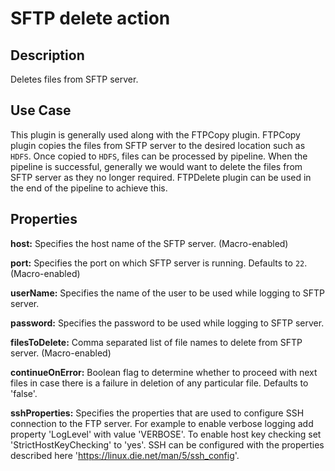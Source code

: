 # SFTP delete action


Description
-----------
Deletes files from SFTP server.


Use Case
--------
This plugin is generally used along with the FTPCopy plugin. FTPCopy plugin copies the files from SFTP
server to the desired location such as `HDFS`. Once copied to `HDFS`, files can be processed by pipeline.
When the pipeline is successful, generally we would want to delete the files from SFTP server as they no
longer required. FTPDelete plugin can be used in the end of the pipeline to achieve this.

Properties
----------
**host:** Specifies the host name of the SFTP server. (Macro-enabled)

**port:** Specifies the port on which SFTP server is running. Defaults to `22`. (Macro-enabled)

**userName:** Specifies the name of the user to be used while logging to SFTP server.

**password:** Specifies the password to be used while logging to SFTP server.

**filesToDelete:** Comma separated list of file names to delete from SFTP server. (Macro-enabled)

**continueOnError:** Boolean flag to determine whether to proceed with next files in case there is a failure
in deletion of any particular file. Defaults to 'false'.

**sshProperties:** Specifies the properties that are used to configure SSH connection to the FTP server.
For example to enable verbose logging add property 'LogLevel' with value 'VERBOSE'. To enable host key checking set
'StrictHostKeyChecking' to 'yes'. SSH can be configured with the properties described here
'https://linux.die.net/man/5/ssh_config'.
